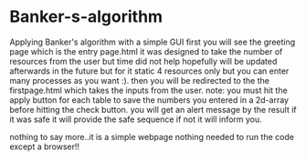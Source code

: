 # Banker-s-algorithm
Applying Banker's algorithm with a simple GUI
first you will see the greeting page which is the entry page.html
it was designed to take the number of resources from the user but time did not help hopefully will be updated afterwards in the future but for it static 4 resources only but you can enter many processes as you want :).
then you will be redirected to the the firstpage.html which takes the inputs from the user.
note: you must hit the apply button for each table to save the numbers you entered in a 2d-array before hitting the check button. 
you will get an alert message by the result if it was safe it will provide the safe sequence if not it will inform you.

nothing to say more..it is a simple webpage nothing needed to run the code except a browser!!
